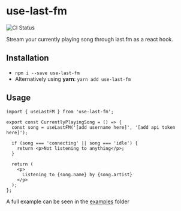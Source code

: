 # use-last-fm

![CI Status](https://github.com/webmail/use-last-fm/workflows/CI/badge.svg)

Stream your currently playing song through last.fm as a react hook.

## Installation

- `npm i --save use-last-fm`
- Alternatively using **yarn**: `yarn add use-last-fm`

## Usage

```tsx
import { useLastFM } from 'use-last-fm';

export const CurrentlyPlayingSong = () => {
  const song = useLastFM('[add username here]', '[add api token here]');

  if (song === 'connecting' || song === 'idle') {
    return <p>Not listening to anything</p>;
  }

  return (
    <p>
      Listening to {song.name} by {song.artist}
    </p>
  );
};
```

A full example can be seen in the [examples](https://github.com/webmail/use-last-fm/tree/master/example) folder
